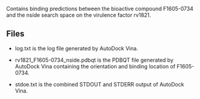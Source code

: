 Contains binding predictions between the bioactive compound F1605-0734 and the nside search space on the virulence factor rv1821.

## Files

- log.txt is the log file generated by AutoDock Vina.

- rv1821_F1605-0734_nside.pdbqt is the PDBQT file generated by AutoDock Vina containing the orientation and binding location of F1605-0734.

- stdoe.txt is the combined STDOUT and STDERR output of AutoDock Vina.

